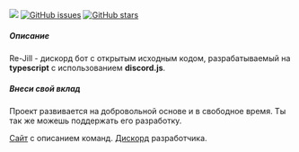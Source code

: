 ![](https://steamuserimages-a.akamaihd.net/ugc/398960342839791824/5D1E418254D0D293D13CD8451A534D689E6EB282/)
[![GitHub issues](https://img.shields.io/github/issues/RikZun/Re-Jill)](https://github.com/RikZun/Re-Jill/issues) [![GitHub stars](https://img.shields.io/github/stars/RikZun/Re-Jill)](https://github.com/RikZun/Re-Jill/stargazers)

##### Описание
Re-Jill - дискорд бот с открытым исходным кодом, разрабатываемый на **typescript** с использованием **discord.js**.

##### Внеси свой вклад
Проект развивается на добровольной основе и в свободное время. Ты так же можешь поддержать его разработку.

[Сайт](https://rikzun.github.io/jill.html) с описанием команд.
[Дискорд](https://discord.gg/7TsdvMD) разработчика.
